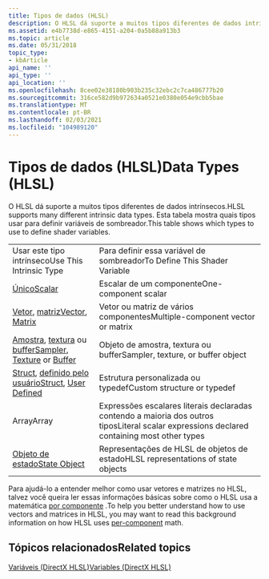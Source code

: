 ```yaml
---
title: Tipos de dados (HLSL)
description: O HLSL dá suporte a muitos tipos diferentes de dados intrínsecos. Esta tabela mostra quais tipos usar para definir variáveis de sombreador.
ms.assetid: e4b7738d-e865-4151-a204-0a5b88a913b3
ms.topic: article
ms.date: 05/31/2018
topic_type:
- kbArticle
api_name: ''
api_type: ''
api_location: ''
ms.openlocfilehash: 8cee02e38180b903b235c32ebc2c7ca486777b20
ms.sourcegitcommit: 316ce582d9b972634a0521e0380e054e9cbb5bae
ms.translationtype: MT
ms.contentlocale: pt-BR
ms.lasthandoff: 02/03/2021
ms.locfileid: "104989120"
---
```

# <a name="data-types-hlsl"></a><span data-ttu-id="03c36-104">Tipos de dados (HLSL)</span><span class="sxs-lookup"><span data-stu-id="03c36-104">Data Types (HLSL)</span></span>

<span data-ttu-id="03c36-105">O HLSL dá suporte a muitos tipos diferentes de dados intrínsecos.</span><span class="sxs-lookup"><span data-stu-id="03c36-105">HLSL supports many different intrinsic data types.</span></span> <span data-ttu-id="03c36-106">Esta tabela mostra quais tipos usar para definir variáveis de sombreador.</span><span class="sxs-lookup"><span data-stu-id="03c36-106">This table shows which types to use to define shader variables.</span></span>



|                                                                                                                         |                                            |
|-------------------------------------------------------------------------------------------------------------------------|--------------------------------------------|
| <span data-ttu-id="03c36-107">Usar este tipo intrínseco</span><span class="sxs-lookup"><span data-stu-id="03c36-107">Use This Intrinsic Type</span></span>                                                                                                 | <span data-ttu-id="03c36-108">Para definir essa variável de sombreador</span><span class="sxs-lookup"><span data-stu-id="03c36-108">To Define This Shader Variable</span></span>             |
| [<span data-ttu-id="03c36-109">Único</span><span class="sxs-lookup"><span data-stu-id="03c36-109">Scalar</span></span>](dx-graphics-hlsl-scalar.md)                                                                                   | <span data-ttu-id="03c36-110">Escalar de um componente</span><span class="sxs-lookup"><span data-stu-id="03c36-110">One-component scalar</span></span>                       |
| <span data-ttu-id="03c36-111">[Vetor](dx-graphics-hlsl-vector.md), [matriz](dx-graphics-hlsl-matrix.md)</span><span class="sxs-lookup"><span data-stu-id="03c36-111">[Vector](dx-graphics-hlsl-vector.md), [Matrix](dx-graphics-hlsl-matrix.md)</span></span>                                            | <span data-ttu-id="03c36-112">Vetor ou matriz de vários componentes</span><span class="sxs-lookup"><span data-stu-id="03c36-112">Multiple-component vector or matrix</span></span>        |
| <span data-ttu-id="03c36-113">[Amostra](dx-graphics-hlsl-sampler.md), [textura](dx-graphics-hlsl-texture.md) ou [buffer](dx-graphics-hlsl-buffer.md)</span><span class="sxs-lookup"><span data-stu-id="03c36-113">[Sampler](dx-graphics-hlsl-sampler.md), [Texture](dx-graphics-hlsl-texture.md) or [Buffer](dx-graphics-hlsl-buffer.md)</span></span>   | <span data-ttu-id="03c36-114">Objeto de amostra, textura ou buffer</span><span class="sxs-lookup"><span data-stu-id="03c36-114">Sampler, texture, or buffer object</span></span>         |
| <span data-ttu-id="03c36-115">[Struct](dx-graphics-hlsl-struct.md), [definido pelo usuário](dx-graphics-hlsl-user-defined.md)</span><span class="sxs-lookup"><span data-stu-id="03c36-115">[Struct](dx-graphics-hlsl-struct.md), [User Defined](dx-graphics-hlsl-user-defined.md)</span></span>                                | <span data-ttu-id="03c36-116">Estrutura personalizada ou typedef</span><span class="sxs-lookup"><span data-stu-id="03c36-116">Custom structure or typedef</span></span>                |
| <span data-ttu-id="03c36-117">Array</span><span class="sxs-lookup"><span data-stu-id="03c36-117">Array</span></span>                                                                                   | <span data-ttu-id="03c36-118">Expressões escalares literais declaradas contendo a maioria dos outros tipos</span><span class="sxs-lookup"><span data-stu-id="03c36-118">Literal scalar expressions declared containing most other types</span></span>                       |
| [<span data-ttu-id="03c36-119">Objeto de estado</span><span class="sxs-lookup"><span data-stu-id="03c36-119">State Object</span></span>](dx-graphics-hlsl-state-object.md) | <span data-ttu-id="03c36-120">Representações de HLSL de objetos de estado</span><span class="sxs-lookup"><span data-stu-id="03c36-120">HLSL representations of state objects</span></span> |


 

<span data-ttu-id="03c36-121">Para ajudá-lo a entender melhor como usar vetores e matrizes no HLSL, talvez você queira ler essas informações básicas sobre como o HLSL usa a matemática [por componente](dx-graphics-hlsl-per-component-math.md) .</span><span class="sxs-lookup"><span data-stu-id="03c36-121">To help you better understand how to use vectors and matrices in HLSL, you may want to read this background information on how HLSL uses [per-component](dx-graphics-hlsl-per-component-math.md) math.</span></span>

## <a name="related-topics"></a><span data-ttu-id="03c36-122">Tópicos relacionados</span><span class="sxs-lookup"><span data-stu-id="03c36-122">Related topics</span></span>

<dl> <dt>

[<span data-ttu-id="03c36-123">Variáveis (DirectX HLSL)</span><span class="sxs-lookup"><span data-stu-id="03c36-123">Variables (DirectX HLSL)</span></span>](dx-graphics-hlsl-variables.md)
</dt> </dl>

 

 




